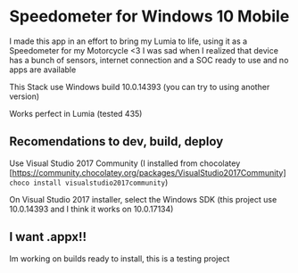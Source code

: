 # Speedometer for Windows 10 Mobile

I made this app in an effort to bring my Lumia to life, using it as a Speedometer for my Motorcycle <3
I was sad when I realized that device has a bunch of sensors, internet connection and a SOC ready to use and no apps are available

This Stack use Windows build 10.0.14393 (you can try to using another version)

Works perfect in Lumia (tested 435)

## Recomendations to dev, build, deploy

Use Visual Studio 2017 Community (I installed from chocolatey [https://community.chocolatey.org/packages/VisualStudio2017Community] `choco install visualstudio2017community`)

On Visual Studio 2017 installer, select the Windows SDK (this project use 10.0.14393 and I think it works on 10.0.17134)

## I want .appx!!

Im working on builds ready to install, this is a testing project